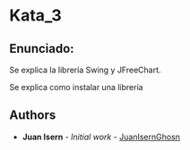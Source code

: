 # Kata_3

## Enunciado:

Se explica la librería Swing y JFreeChart. 

Se explica como instalar una librería

## Authors
* **Juan Isern** - *Initial work* - [JuanIsernGhosn](https://github.com/JuanIsernGhosn/)
